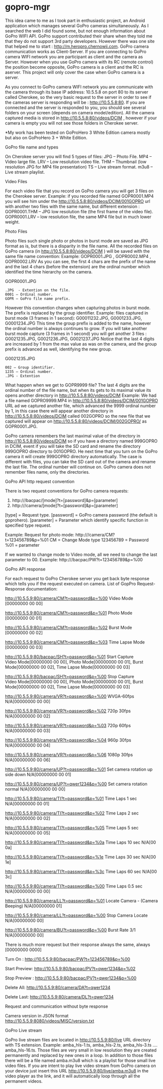 gopro-mgr
=========

This idea came to me as I took part in enthusiastic project, an Android application which manages several GoPro cameras simultaneously.
As I searched the web I did found some, but not enough information about GoPro WIFI API. GoPro support contributed their share when they told me that they do not support 3rd party developers. However there was one site that helped me to start : http://m.heropro.chernowii.com.
GoPro camera communication works as Client-Server. If you are connecting to GoPro camera WIFI network you are participant as client and the camera as Server. However when you use GoPro camera with its RC (remote control) the position become opposite, GoPro camera is a client and the RC is aserver.
This project will only cover the case when GoPro camera is a server.

As you connect to GoPro camera WIFI network you are communicate with the camera through its base IP address: 10.5.5.8 on port 80 to its server called Cherokee, so the very basic request to the server in order to see if the cameras server is responding will be : http://10.5.5.8:80.
If you are connected and the server is responded to you, you should see several folders on your screen (depends on camera model/edition). 
All the camera captured media is stored in http://10.5.5.8:80/videos/DCIM , however if your camera is empty you will not see those folders in Cherokee server.

*My work has been tested on GoProHero 3 White Edition camera  mostly but also on GoProHero 3 + White Edition.


GoPro file name and types

On Cherokee server you will find 5 types of files:
JPG – Photo File.
MP4 – Video large file.
LRV – Low resolution video file.
THM – Thumbnail (low resolution JPG for MP4 file presentation)
TS – Live stream format.
m3u8 – Live stream playlist.

Video Files

For each video file that you record on GoPro camera you will get 3 files on the Cherokee server. 
	Example: 
if you recorded file named GOPR0001.MP4 you will see him under the http://10.5.5.8:80/videos/DCIM/001GOPRO url with another two files with the same name, but different extension :  
GOPR0001.THM – JPG low resolution file (the first frame of the video file). GOPR0001.LRV – low resolution file, the same MP4 file but in much lower weight.

Photo Files

Photo files such single photo or photos in burst mode are saved as JPG format as is, but there is a disparity in the file name. 
All the recorded files on GoPro camera (in http://10.5.5.8:80/videos/DCIM ) will be saved with the same file name convention:
Example: GOPR0001.JPG , GOPR0002.MP4 , GOPR0002.LRV
As you can see, the first 4 chars are the prefix of the name and the last 4 chars (before the extension) are the ordinal number which identified the time hierarchy on the camera. 
	
GOPR0001.JPG 

	.JPG  - Extention on the file.
	0001 – Ordinal number.
	GOPR – GoPro file name prefix.




However this convention changes when capturing photos in burst mode. The prefix is replaced by the group identifier.
	Example: files captured in burst mode (3 frames in 1 second):
G00011232.JPG, G0001233.JPG, G0001234.JPG
This time the group prefix is added to the name, however the ordinal number is always continues to grow.
	If you will take another burst mode capture (3 frames in 1 second) you will get another 3 files :
G0021235.JPG, G0021236.JPG, G0021237.JPG
Notice that the last 4 digits are increased by 1 from the max value as was on the camera, and the group prefix is advanced as well, identifying the new group.

G0021235.JPG
	
	002 – Group identifier.
	1235 – Ordinal number.
	.JPG - Extention

What happen when we get to GOPR9999 file?
The last 4 digits are the ordinal number of the file name, but when its gets to its maximal value its opens another directory in http://10.5.5.8:80/videos/DCIM 
Example: 
We had a file named GOPRO9999.MP4 in http://10.5.5.8:80/videos/DCIM/001GOPRO  URL ad we captured another file, which advanced the 9999 ordinal number by 1, in this case there will appear another directory in http://10.5.5.8:80/videos/DCIM called 002GOPRO so the new file that we captured will appear on http://10.5.5.8:80/videos/DCIM/002GOPRO/ as GOPR0001.JPG.

GoPro camera remembers the last maximal value of the directory in http://10.5.5.8:80/videos/DCIM so if you have a directory named 999GOPRO in DCIM, event if you will take the SD card and rename the directory 999GOPRO directory to 001GOPRO. He next time that you turn on the GoPro camera it will create 999GOPRO directory automatically.
	The case is different with files, you can take the SD card out of the camera and rename the last file. The ordinal number will continue on.
 GoPro camera does not remember files name, only the directories.



GoPro API http request convention

There is two request conventions for GoPro camera requests:
1.	http:///bacpac/[mode]?t=[password]&p=[parameter]
2.	http:///camera/[mode]?t=[password]&p=[parameter]

[type] = Request type.
[password] = GoPro camera password (the default is goprohero).
[parameter] = Parameter which identify specific function in specified type request.

Example:
Request for photo mode:	http:///camera/CM?t=123456789&p=%01
CM = Change Mode type
123456789 = Password
%01 = parameter

If we wanted to change mode to Video mode, all we need to change the last parameter to 00.
Example: http:///bacpac/PW?t=123456789&p=%00



GoPro API response

For each request to GoPro Cherokee server you get back byte response which tells you if the request executed on camera.
List of GopPro Request-Response documentation:



http://10.5.5.9:80/camera/CM?t=password&p=%00	Video Mode</br>
	[00000000 00 00]

http://10.5.5.9:80/camera/CM?t=password&p=%01	Photo Mode</br>
	[00000000 00 01]

http://10.5.5.9:80/camera/CM?t=password&p=%02	Burst Mode</br>
	[00000000 00 02]

http://10.5.5.9:80/camera/CM?t=password&p=%03	Time Lapse Mode</br>
	[00000000 00 03]
			
http://10.5.5.9:80/bacpac/SH?t=password&p=%01	Start Capture</br>
	Video Mode[00000000 00 00],
	Photo Mode[00000000 00 01],
	Burst Mode[00000000 00 02],
	Time Lapse Mode[00000000 00 03]

http://10.5.5.9:80/bacpac/SH?t=password&p=%00	Stop Capture	
	Video Mode[00000000 00 00],
	Photo Mode[00000000 00 01],
	Burst Mode[00000000 00 02],
	Time Lapse Mode[00000000 00 03]

http://10.5.5.9:80/camera/VR?t=password&p=%00   WVGA-60fps
	N/A[00000000 00 00]
	
http://10.5.5.9:80/camera/VR?t=password&p=%02	720p 30fps
	N/A[00000000 00 02]
	
http://10.5.5.9:80/camera/VR?t=password&p=%03	720p 60fps
	N/A[00000000 00 03]
	
http://10.5.5.9:80/camera/VR?t=password&p=%04	960p 30fps
	N/A[00000000 00 04]
	
http://10.5.5.9:80/camera/VR?t=password&p=%06	1080p 30fps
	N/A[00000000 00 06]
	
http://10.5.5.9:80/camera/UP?t=password&p=%01	Set camera rotation up side down
	N/A[00000000 00 01]
	
http://10.5.5.9:80/camera/UP?t=qwer1234&p=%00	Set camera rotation normal
	N/A[00000000 00 00]
	
http://10.5.5.9:80/camera/TI?t=password&p=%01	Time Laps 1 sec
	N/A[00000000 00 01]
	
http://10.5.5.9:80/camera/TI?t=password&p=%02	Time Laps 2 sec	
	N/A[00000000 00 02]
	
http://10.5.5.9:80/camera/TI?t=password&p=%05	Time Laps 5 sec	
	N/A[00000000 00 05]
	
http://10.5.5.9:80/camera/TI?t=password&p=%0a	Time Laps 10 sec
	N/A[00 0a]
	
http://10.5.5.9:80/camera/TI?t=password&p=%1e	Time Laps 30 sec
	N/A[00 1e]
	
http://10.5.5.9:80/camera/TI?t=password&p=%3c	Time Laps 60 sec
	N/A[00 3c]
	
http://10.5.5.9:80/camera/TI?t=password&p=%00	Time Laps 0.5 sec
	N/A[00000000 00 00]
	
http://10.5.5.9:80/camera/LL?t=password&p=%01	Locate Camera - (Camera Beeping)
	N/A[00000000 01]
	
http://10.5.5.9:80/camera/LL?t=password&p=%00	Stop Camera Locate
	N/A[00000000 00]
	
http://10.5.5.9:80/camera/BU?t=password&p=%00	Burst Rate 3/1 	
	N/A[00000000 00]




There is much more request but their response always the same, always [00000000 0000]

Turn On :
	http://10.5.5.9:80/bacpac/PW?t=123456789&p=%00
	
Start Preview: 
	http://10.5.5.9:80/bacpac/PV?t=qwer1234&p=%02
	
Stop Preview : 
	http://10.5.5.9:80/bacpac/PV?t=qwer1234&p=%00

Delete All: 
	http://10.5.5.9:80/camera/DA?t=qwer1234
	
Delete Last: 
	http://10.5.5.9:80/camera/DL?t=qwer1234


Request and communication without byte response

Camera version in JSON format
	http://10.5.5.9:8080/videos/MISC/version.txt


GoPro Live stream

GoPro live stream files are located in http://10.5.5.9:80/live URL directory with TS extension.
Example: amba_hls-1.ts, amba_hls-2.ts, amba_hls-3.ts …. amba_hls-16.ts. 
  Those files are very small in low resolution they are created permanently and replaced by new ones in a loop.
In addition to those files there will be a file named amba.m3u8 which is a playlist for those small live video files. 
If you are intent to play live video stream from GoPro camera on your device just insert this URL http://10.5.5.9:80/live/amba.m3u8 in the video player as the link, and it will automatically loop through all the permanent videos.




